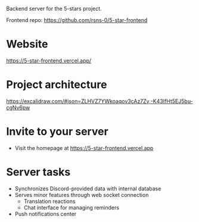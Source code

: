 Backend server for the 5-stars project.

Frontend repo:
https://github.com/rsns-0/5-star-frontend

# Website
https://5-star-frontend.vercel.app/

# Project architecture
https://excalidraw.com/#json=ZLHVZ7YWkoaqov3cAz7Zv,-K43IfHt5EJ5bu-cgNv6pw

# Invite to your server
- Visit the homepage at https://5-star-frontend.vercel.app

# Server tasks
- Synchronizes Discord-provided data with internal database
- Serves minor features through web socket connection
  - Translation reactions
  - Chat interface for managing reminders
- Push notifications center

